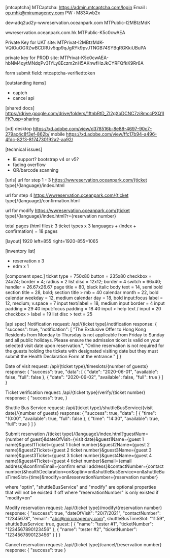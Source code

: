 [mtcaptcha]
MTCaptcha: https://admin.mtcaptcha.com/login
Email : op.mhk@mirumagency.com
PW : M83Xwb2x
 
dev-adq2ud2y-wwreservation.oceanpark.com
MTPublic-l2MBtzMdK

wwreservation.oceanpark.com.hk
MTPublic-K5c0cwAEA

Private Key for UAT site:
MTPrivat-l2MBtzMdK-VQIOuOGRZwBCDRUv5qp9qJgRYk9pvJTNGB74SYBqRGKkiUBuPA

private key for PROD site:
MTPrivat-K5c0cwAEA-hbNM4qytMNdqPv31YLy8Eczm2nH5AKnwfHzJkCYRFQfkK9Rr6A

form submit field:
mtcaptcha-verifiedtoken

[outstanding items]
- captch
- cancel api

[shared docs]
https://drive.google.com/drive/folders/1ftnbRtD_Zl2gXoDCNC7zi8mccPXQ1IFK?usp=sharing

[xd]
desktop
https://xd.adobe.com/view/d378516b-8e88-4697-90c7-279ac4c8f3ef-862b/
mobile
https://xd.adobe.com/view/ffc17b94-a496-4fdc-82f3-8174730192a2-aa92/

[technical issues]
- IE support? bootstrap v4 or v5?
- fading overflow
- QR/barcode scanning

[urls]
url for step 1 - 3
https://wwreservation.oceanpark.com/{ticket type}/{language}/index.html

url for step 4
https://wwreservation.oceanpark.com/{ticket type}/{language}/confirmation.html

url for modify
https://wwreservation.oceanpark.com/{ticket type}/{language}/index.html?r={reservation number}

total pages (html files):
3 ticket types x 3 languages + (index + confirmation) = 18 pages

[layout]
1920
left=855
right=1920-855=1065

[inventory list]
- reservation x 3
- edm x 1

[component spec.]
ticket type = 750x80
button = 235x80
checkbox = 24x24; border = 4; radius = 2
list disc = 12x12; border = 4
switch = 66x40; handler = 26.67x26.67
page title = 80, black italic
body text = 14, semi bold
section title = 28, bold; section title > mb = 40
calendar month = 22, bold
calendar weekday = 12, medium
calendar day = 18, bold
input:focus label = 12, medium; v.space = 7
input text/label = 18, medium
input border = 4
input padding = 29 40
input:focus padding = 18 40
input > help text / input = 20
checkbox > label = 19
list disc > text = 25

[api spec]
Notification
request:
/api/{ticket type}/notification
response:
{
  "success": true,
  "notification": [
    "The Exclusive Offer to Hong Kong Residents from Monday to Thursday is not applicable from Friday to Sunday and all public holidays. Please ensure the admission ticket is valid on your selected visit date upon reservation.",
    "Online reservation is not required for the guests holding the tickets with designated visiting date but they must submit the Health Declaration Form at the entrance."
  ]
}

Date of visit
request:
/api/{ticket type}/timeslots/{number of guests}
response:
{
  "success": true,
  "data": [
    {
      "date": "2020-06-01",
      "available": false,
      "full": false
    },
    {
      "date": "2020-06-02",
      "available": false,
      "full": true
    }
  ]
}

Ticket verification
request:
/api/{ticket type}/verify/{ticket number}
response:
{
  "success": true,
}

Shuttle Bus Service
request:
/api/{ticket type}/shuttleBusService/{visit date}/{number of guests}
response:
{
  "success": true,
  "data": [
    {
      "time": "10:00",
      "available": true,
      "full": false
    },
    {
      "time": "14:30",
      "available": true,
      "full": true
    }
  ]
}

Submit reservation
/{ticket type}/{language}/index.html?guestNum={number of guest}&dateOfVisit={visit date}&guest1Name={guest 1 name}&guest1Ticket={guest 1 ticket number}&guest2Name={guest 2 name}&guest2Ticket={guest 2 ticket number}&guest3Name={guest 3 name}&guest3Ticket={guest 3 ticket number}&guest4Name={guest 4 name}&guest4Ticket={guest 4 ticket number}&email={email address}&confirmEmail={confirm email address}&contactNumber={contact number}&healthDeclaration=on&optin=on&shuttleBusService=on&shuttleBusTimeSlot={time}&modify=on&reservationNumber={reservation number}

where "optin", "shuttleBusService" and "modify" are optional properties that will not be existed if off
where "reservationNumber" is only existed if "modify=on"

Modify reservation
request:
/api/{ticket type}/modify/{reservation number}
response:
{
  "success": true,
  "dateOfVisit": "20/7/2021",
  "contactNumber": "12345678",
  "email": "abc@mirumagency.com",
  shuttleBusTimeSlot: "11:59",
  shuttleBusService: true,
  guest: [
    { "name": "tester #1", "ticketNumber": "1234567890123456" },
    { "name": "tester #2", "ticketNumber": "1234567890123456" }
  ]
}

Cancel reservation
request:
/api/{ticket type}/cancel/{reservation number}
response:
{
  "success": true
}
